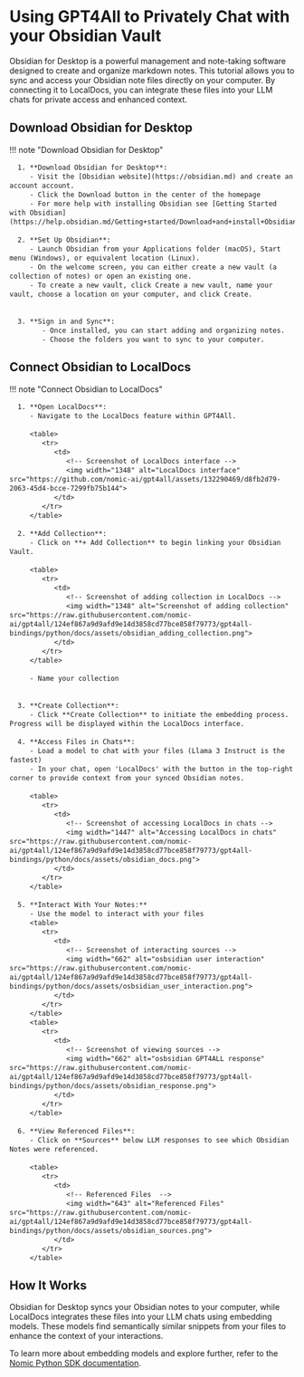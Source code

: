 # Using GPT4All to Privately Chat with your Obsidian Vault

Obsidian for Desktop is a powerful management and note-taking software designed to create and organize markdown notes. This tutorial allows you to sync and access your Obsidian note files directly on your computer. By connecting it to LocalDocs, you can integrate these files into your LLM chats for private access and enhanced context.

## Download Obsidian for Desktop

!!! note "Download Obsidian for Desktop"

      1. **Download Obsidian for Desktop**:
         - Visit the [Obsidian website](https://obsidian.md) and create an account account.
         - Click the Download button in the center of the homepage
         - For more help with installing Obsidian see [Getting Started with Obsidian](https://help.obsidian.md/Getting+started/Download+and+install+Obsidian)
      
      2. **Set Up Obsidian**:
         - Launch Obsidian from your Applications folder (macOS), Start menu (Windows), or equivalent location (Linux).
         - On the welcome screen, you can either create a new vault (a collection of notes) or open an existing one.
         - To create a new vault, click Create a new vault, name your vault, choose a location on your computer, and click Create.
   
   
      3. **Sign in and Sync**:
            - Once installed, you can start adding and organizing notes.
            - Choose the folders you want to sync to your computer.
   


## Connect Obsidian to LocalDocs

!!! note "Connect Obsidian to LocalDocs"

      1. **Open LocalDocs**:
         - Navigate to the LocalDocs feature within GPT4All.

         <table>
            <tr>
               <td>
                  <!-- Screenshot of LocalDocs interface -->
                  <img width="1348" alt="LocalDocs interface" src="https://github.com/nomic-ai/gpt4all/assets/132290469/d8fb2d79-2063-45d4-bcce-7299fb75b144">
               </td>
            </tr>
         </table>
   
      2. **Add Collection**:
         - Click on **+ Add Collection** to begin linking your Obsidian Vault.
      
         <table>
            <tr>
               <td>
                  <!-- Screenshot of adding collection in LocalDocs -->
                  <img width="1348" alt="Screenshot of adding collection" src="https://raw.githubusercontent.com/nomic-ai/gpt4all/124ef867a9d9afd9e14d3858cd77bce858f79773/gpt4all-bindings/python/docs/assets/obsidian_adding_collection.png">
               </td>
            </tr>
         </table>
   
         - Name your collection
   
   
      3. **Create Collection**:
         - Click **Create Collection** to initiate the embedding process. Progress will be displayed within the LocalDocs interface.
   
      4. **Access Files in Chats**:
         - Load a model to chat with your files (Llama 3 Instruct is the fastest)
         - In your chat, open 'LocalDocs' with the button in the top-right corner to provide context from your synced Obsidian notes.
      
         <table>
            <tr>
               <td>
                  <!-- Screenshot of accessing LocalDocs in chats -->
                  <img width="1447" alt="Accessing LocalDocs in chats" src="https://raw.githubusercontent.com/nomic-ai/gpt4all/124ef867a9d9afd9e14d3858cd77bce858f79773/gpt4all-bindings/python/docs/assets/obsidian_docs.png">
               </td>
            </tr>
         </table>
   
      5. **Interact With Your Notes:**
         - Use the model to interact with your files
         <table>
            <tr>
               <td>
                  <!-- Screenshot of interacting sources -->
                  <img width="662" alt="osbsidian user interaction" src="https://raw.githubusercontent.com/nomic-ai/gpt4all/124ef867a9d9afd9e14d3858cd77bce858f79773/gpt4all-bindings/python/docs/assets/osbsidian_user_interaction.png">
               </td>
            </tr>
         </table>
         <table>
            <tr>
               <td>
                  <!-- Screenshot of viewing sources -->
                  <img width="662" alt="osbsidian GPT4ALL response" src="https://raw.githubusercontent.com/nomic-ai/gpt4all/124ef867a9d9afd9e14d3858cd77bce858f79773/gpt4all-bindings/python/docs/assets/obsidian_response.png">
               </td>
            </tr>
         </table>
   
      6. **View Referenced Files**:
         - Click on **Sources** below LLM responses to see which Obsidian Notes were referenced.
      
         <table>
            <tr>
               <td>
                  <!-- Referenced Files  -->
                  <img width="643" alt="Referenced Files" src="https://raw.githubusercontent.com/nomic-ai/gpt4all/124ef867a9d9afd9e14d3858cd77bce858f79773/gpt4all-bindings/python/docs/assets/obsidian_sources.png">
               </td>
            </tr>
         </table>

## How It Works

Obsidian for Desktop syncs your Obsidian notes to your computer, while LocalDocs integrates these files into your LLM chats using embedding models. These models find semantically similar snippets from your files to enhance the context of your interactions.

To learn more about embedding models and explore further, refer to the [Nomic Python SDK documentation](https://docs.nomic.ai/atlas/capabilities/embeddings).

